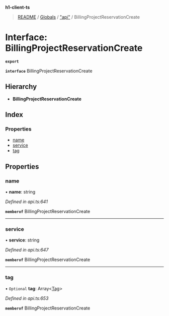 **h1-client-ts**

> [README](../README.md) / [Globals](../globals.md) / ["api"](../modules/_api_.md) / BillingProjectReservationCreate

# Interface: BillingProjectReservationCreate

**`export`** 

**`interface`** BillingProjectReservationCreate

## Hierarchy

* **BillingProjectReservationCreate**

## Index

### Properties

* [name](_api_.billingprojectreservationcreate.md#name)
* [service](_api_.billingprojectreservationcreate.md#service)
* [tag](_api_.billingprojectreservationcreate.md#tag)

## Properties

### name

•  **name**: string

*Defined in api.ts:641*

**`memberof`** BillingProjectReservationCreate

___

### service

•  **service**: string

*Defined in api.ts:647*

**`memberof`** BillingProjectReservationCreate

___

### tag

• `Optional` **tag**: Array\<[Tag](_api_.tag.md)>

*Defined in api.ts:653*

**`memberof`** BillingProjectReservationCreate
